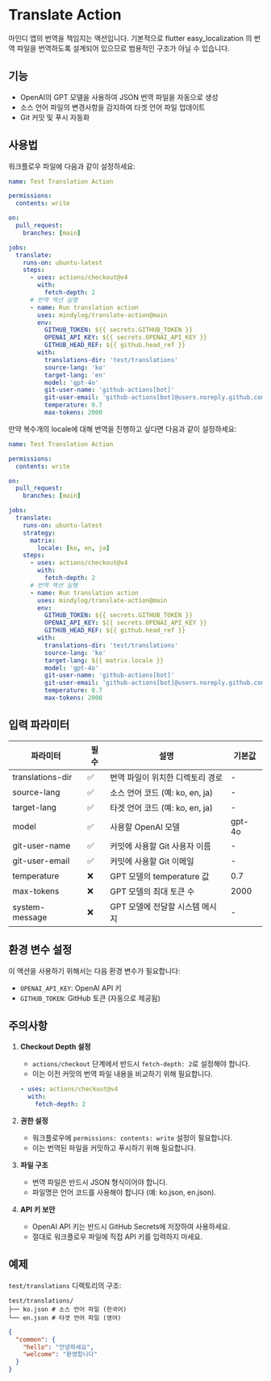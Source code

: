 # Translate Action

마인디 앱의 번역을 책임지는 액션입니다. 기본적으로 flutter easy_localization 의
번역 파일을 번역하도록 설계되어 있으므로 범용적인 구조가 아닐 수 있습니다.

## 기능

- OpenAI의 GPT 모델을 사용하여 JSON 번역 파일을 자동으로 생성
- 소스 언어 파일의 변경사항을 감지하여 타겟 언어 파일 업데이트
- Git 커밋 및 푸시 자동화

## 사용법

워크플로우 파일에 다음과 같이 설정하세요:

```yaml
name: Test Translation Action

permissions:
  contents: write

on:
  pull_request:
    branches: [main]

jobs:
  translate:
    runs-on: ubuntu-latest
    steps:
      - uses: actions/checkout@v4
        with:
          fetch-depth: 2
      # 번역 액션 실행
      - name: Run translation action
        uses: mindylog/translate-action@main
        env:
          GITHUB_TOKEN: ${{ secrets.GITHUB_TOKEN }}
          OPENAI_API_KEY: ${{ secrets.OPENAI_API_KEY }}
          GITHUB_HEAD_REF: ${{ github.head_ref }}
        with:
          translations-dir: 'test/translations'
          source-lang: 'ko'
          target-lang: 'en'
          model: 'gpt-4o'
          git-user-name: 'github-actions[bot]'
          git-user-email: 'github-actions[bot]@users.noreply.github.com'
          temperature: 0.7
          max-tokens: 2000
```

만약 복수개의 locale에 대해 번역을 진행하고 싶다면 다음과 같이 설정하세요:

```yaml
name: Test Translation Action

permissions:
  contents: write

on:
  pull_request:
    branches: [main]

jobs:
  translate:
    runs-on: ubuntu-latest
    strategy:
      matrix:
        locale: [ko, en, ja]
    steps:
      - uses: actions/checkout@v4
        with:
          fetch-depth: 2
      # 번역 액션 실행
      - name: Run translation action
        uses: mindylog/translate-action@main
        env:
          GITHUB_TOKEN: ${{ secrets.GITHUB_TOKEN }}
          OPENAI_API_KEY: ${{ secrets.OPENAI_API_KEY }}
          GITHUB_HEAD_REF: ${{ github.head_ref }}
        with:
          translations-dir: 'test/translations'
          source-lang: 'ko'
          target-lang: ${{ matrix.locale }}
          model: 'gpt-4o'
          git-user-name: 'github-actions[bot]'
          git-user-email: 'github-actions[bot]@users.noreply.github.com'
          temperature: 0.7
          max-tokens: 2000
```

## 입력 파라미터

| 파라미터         | 필수 | 설명                             | 기본값 |
| ---------------- | ---- | -------------------------------- | ------ |
| translations-dir | ✅   | 번역 파일이 위치한 디렉토리 경로 | -      |
| source-lang      | ✅   | 소스 언어 코드 (예: ko, en, ja)  | -      |
| target-lang      | ✅   | 타겟 언어 코드 (예: ko, en, ja)  | -      |
| model            | ✅   | 사용할 OpenAI 모델               | gpt-4o |
| git-user-name    | ✅   | 커밋에 사용할 Git 사용자 이름    | -      |
| git-user-email   | ✅   | 커밋에 사용할 Git 이메일         | -      |
| temperature      | ❌   | GPT 모델의 temperature 값        | 0.7    |
| max-tokens       | ❌   | GPT 모델의 최대 토큰 수          | 2000   |
| system-message   | ❌   | GPT 모델에 전달할 시스템 메시지  | -      |

## 환경 변수 설정

이 액션을 사용하기 위해서는 다음 환경 변수가 필요합니다:

- `OPENAI_API_KEY`: OpenAI API 키
- `GITHUB_TOKEN`: GitHub 토큰 (자동으로 제공됨)

## 주의사항

1. **Checkout Depth 설정**

   - `actions/checkout` 단계에서 반드시 `fetch-depth: 2`로 설정해야 합니다.
   - 이는 이전 커밋의 번역 파일 내용을 비교하기 위해 필요합니다.

   ```yaml
   - uses: actions/checkout@v4
     with:
       fetch-depth: 2
   ```

2. **권한 설정**

   - 워크플로우에 `permissions: contents: write` 설정이 필요합니다.
   - 이는 번역된 파일을 커밋하고 푸시하기 위해 필요합니다.

3. **파일 구조**

   - 번역 파일은 반드시 JSON 형식이어야 합니다.
   - 파일명은 언어 코드를 사용해야 합니다 (예: ko.json, en.json).

4. **API 키 보안**
   - OpenAI API 키는 반드시 GitHub Secrets에 저장하여 사용하세요.
   - 절대로 워크플로우 파일에 직접 API 키를 입력하지 마세요.

## 예제

`test/translations` 디렉토리의 구조:

```
test/translations/
├── ko.json # 소스 언어 파일 (한국어)
└── en.json # 타겟 언어 파일 (영어)
```

```json
{
  "common": {
    "hello": "안녕하세요",
    "welcome": "환영합니다"
  }
}
```
